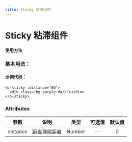 ```yaml
---
title: Sticky 粘滞组件
---
```


# Sticky 粘滞组件

**使用方法**

### 基本用法：

<ClientOnly>
<sticky-demos-common></sticky-demos-common>
</ClientOnly>

#### 示例代码：

```vue
<b-sticky :distance="60">
  <div class="bg-purple-dark"></div>
</b-sticky>
```

### Attributes

|   参数   |     说明     |  类型  | 可选值 | 默认值 |
| :------: | :----------: | :----: | :----: | :----: |
| distance | 距离顶部距离 | Number |   --   |   0    |
